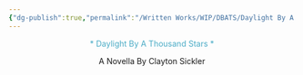 ```yaml
---
{"dg-publish":true,"permalink":"/Written Works/WIP/DBATS/Daylight By A Thousand Stars/"}
---
```



<font color="#4bacc6"><center>*   Daylight By A Thousand Stars   *</center></font>


<center>A Novella By Clayton Sickler </center>